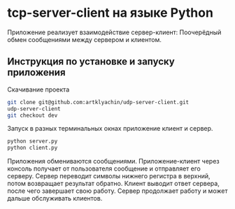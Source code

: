 # tcp-server-client на языке Python

Приложение реализует взаимодействие сервер-клиент: Поочерёдный обмен сообщениями между сервером и клиентом. 

## Инструкция по установке и запуску приложения 

Скачивание проекта

```bash
git clone git@github.com:artklyachin/udp-server-client.git
udp-server-client
git checkout dev
```

Запуск в разных терминальных окнах приложение клиент и сервер.
``` bash
python server.py
python client.py
```
Приложения обмениваются сообщениями. Приложение-клиент через консоль получает от пользователя сообщение и отправляет его серверу. Сервер переводит символы нижнего регистра в верхний, потом возвращает результат обратно. Клиент выводит ответ сервера, после чего завершает свою работу. Сервер продолжает работу и может дальше обслуживать клиентов.

